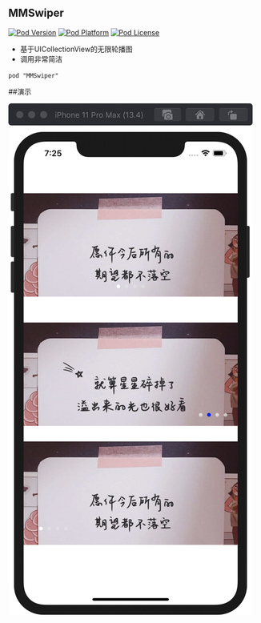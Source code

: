## MMSwiper
[![Pod Version](http://img.shields.io/cocoapods/v/SDWebImage.svg?style=flat)](http://cocoadocs.org/docsets/SDWebImage/)
[![Pod Platform](http://img.shields.io/cocoapods/p/SDWebImage.svg?style=flat)](http://cocoadocs.org/docsets/SDWebImage/)
[![Pod License](http://img.shields.io/cocoapods/l/SDWebImage.svg?style=flat)](https://www.apache.org/licenses/LICENSE-2.0.html)

* 基于UICollectionView的无限轮播图
* 调用非常简洁


`pod "MMSwiper"
`



##演示

![](image/C428F762-5C65-4100-936A-5783B75217EF.png)
